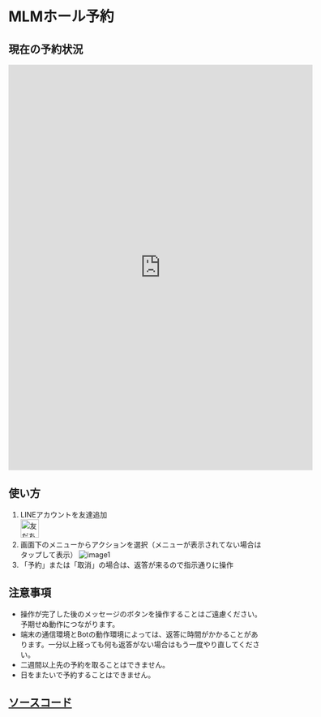 # MLMホール予約
## 現在の予約状況　　
<iframe src="https://calendar.google.com/calendar/embed?height=800&wkst=1&bgcolor=%23ffffff&ctz=Asia%2FTokyo&showTitle=1&mode=WEEK&showPrint=0&showNav=1&showDate=1&showTz=0&showCalendars=0&showTabs=0&src=a3NtdWNkcXNlM2xwOGdhcDhudGxqamkzdjhAZ3JvdXAuY2FsZW5kYXIuZ29vZ2xlLmNvbQ&color=%23795548" style="border-width:0" width="600" height="800" frameborder="0" scrolling="no"></iframe>

## 使い方
1. LINEアカウントを友達追加  
<a href="https://lin.ee/Kuz8BcJ"><img src="https://scdn.line-apps.com/n/line_add_friends/btn/ja.png" alt="友だち追加" height="36" border="0"></a>  
2. 画面下のメニューからアクションを選択（メニューが表示されてない場合はタップして表示）
![image1](https://github.com/Toho-MLM/reservation/assets/87298805/43e9a096-154a-49a2-96cc-7e836eb8aa28)  
3. 「予約」または「取消」の場合は、返答が来るので指示通りに操作

## 注意事項
- 操作が完了した後のメッセージのボタンを操作することはご遠慮ください。予期せぬ動作につながります。
- 端末の通信環境とBotの動作環境によっては、返答に時間がかかることがあります。一分以上経っても何も返答がない場合はもう一度やり直してください。
- 二週間以上先の予約を取ることはできません。
- 日をまたいで予約することはできません。

## [ソースコード](https://github.com/Toho-MLM/hall-reserve-bot/blob/main/Code.gs)
